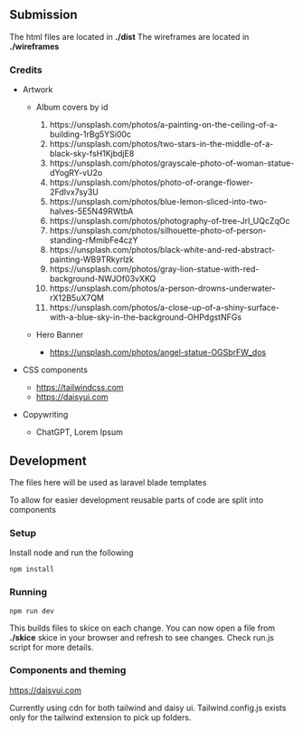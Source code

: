 ## Submission

The html files are located in <strong>./dist</strong>
The wireframes are located in <strong>./wireframes</strong>

### Credits

- Artwork

    - Album covers by id
        <ol>
        <li>https://unsplash.com/photos/a-painting-on-the-ceiling-of-a-building-1rBg5YSi00c</li>
        <li> https://unsplash.com/photos/two-stars-in-the-middle-of-a-black-sky-fsH1KjbdjE8</li>
        <li> https://unsplash.com/photos/grayscale-photo-of-woman-statue-dYogRY-vU2o</li>
        <li> https://unsplash.com/photos/photo-of-orange-flower-2FdIvx7sy3U</li>
        <li> https://unsplash.com/photos/blue-lemon-sliced-into-two-halves-5E5N49RWtbA</li>
        <li> https://unsplash.com/photos/photography-of-tree-Jrl_UQcZqOc</li>
        <li> https://unsplash.com/photos/silhouette-photo-of-person-standing-rMmibFe4czY</li>
        <li> https://unsplash.com/photos/black-white-and-red-abstract-painting-WB9TRkyrlzk</li>
        <li> https://unsplash.com/photos/gray-lion-statue-with-red-background-NWJOf03vXKQ</li>
        <li> https://unsplash.com/photos/a-person-drowns-underwater-rX12B5uX7QM</li>
        <li> https://unsplash.com/photos/a-close-up-of-a-shiny-surface-with-a-blue-sky-in-the-background-OHPdgstNFGs</li>
        </ol>

    - Hero Banner
        - https://unsplash.com/photos/angel-statue-OGSbrFW_dos

- CSS components

    - https://tailwindcss.com
    - https://daisyui.com

- Copywriting
    - ChatGPT, Lorem Ipsum

## Development

The files here will be used as laravel blade templates

To allow for easier development reusable parts of code are split into components

### Setup

Install node and run the following

```
npm install
```

### Running

```
npm run dev
```

This builds files to skice on each change. You can now open a file from <strong>./skice</strong> skice in your browser and refresh to see changes. Check run.js script for more details.

### Components and theming

https://daisyui.com

Currently using cdn for both tailwind and daisy ui.
Tailwind.config.js exists only for the tailwind extension to pick up folders.
